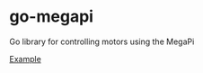 # go-megapi
Go library for controlling motors using the MegaPi

[Example](find-megapi/find-megapi.go)
